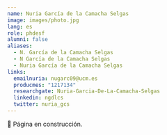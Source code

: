```yaml
---
name: Nuria García de la Camacha Selgas
image: images/photo.jpg
lang: es
role: phdesf
alumni: false
aliases:
  - N. García de la Camacha Selgas
  - N García de la Camacha Selgas
  - Nuria García de la Camacha Selgas
links:
  emailnuria: nugarc09@ucm.es
  producmes: "1217134"
  researchgate: Nuria-Garcia-De-La-Camacha-Selgas
  linkedin: ngdlcs
  twitter: nuria_gcs
---
```


🚧 Página en construcción.